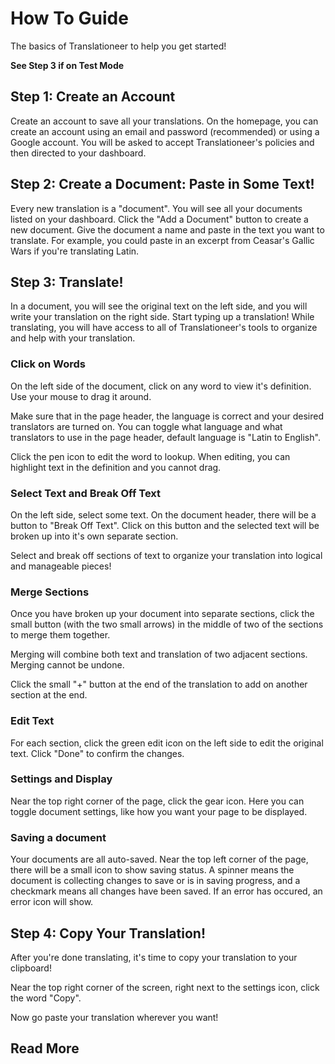# How To Guide

The basics of Translationeer to help you get started!

**See Step 3 if on Test Mode**

## Step 1: Create an Account

Create an account to save all your translations. On the homepage, you can create an account using an email and password (recommended) or using a Google account. You will be asked to accept Translationeer's policies and then directed to your dashboard.

## Step 2: Create a Document: Paste in Some Text!

Every new translation is a "document". You will see all your documents listed on your dashboard. Click the "Add a Document" button to create a new document. Give the document a name and paste in the text you want to translate. For example, you could paste in an excerpt from Ceasar's Gallic Wars if you're translating Latin. 

## Step 3: Translate!

In a document, you will see the original text on the left side, and you will write your translation on the right side. Start typing up a translation! While translating, you will have access to all of Translationeer's tools to organize and help with your translation.

### Click on Words

On the left side of the document, click on any word to view it's definition. Use your mouse to drag it around.

Make sure that in the page header, the language is correct and your desired translators are turned on. You can toggle what language and what translators to use in the page header, default language is "Latin to English".

Click the pen icon to edit the word to lookup. When editing, you can highlight text in the definition and you cannot drag.

### Select Text and Break Off Text

On the left side, select some text. On the document header, there will be a button to "Break Off Text". Click on this button and the selected text will be broken up into it's own separate section. 

Select and break off sections of text to organize your translation into logical and manageable pieces!

### Merge Sections

Once you have broken up your document into separate sections, click the small button (with the two small arrows) in the middle of two of the sections to merge them together. 

Merging will combine both text and translation of two adjacent sections. Merging cannot be undone.

Click the small "+" button at the end of the translation to add on another section at the end.

### Edit Text

For each section, click the green edit icon on the left side to edit the original text. Click "Done" to confirm the changes.

### Settings and Display

Near the top right corner of the page, click the gear icon. Here you can toggle document settings, like how you want your page to be displayed. 

### Saving a document

Your documents are all auto-saved. Near the top left corner of the page, there will be a small icon to show saving status. A spinner means the document is collecting changes to save or is in saving progress, and a checkmark means all changes have been saved. If an error has occured, an error icon will show.

## Step 4: Copy Your Translation!

After you're done translating, it's time to copy your translation to your clipboard!

Near the top right corner of the screen, right next to the settings icon, click the word "Copy". 

Now go paste your translation wherever you want!

## Read More

